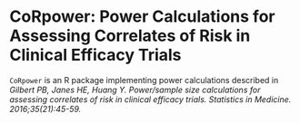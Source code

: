 # CoRpower: Power Calculations for Assessing Correlates of Risk in Clinical Efficacy Trials
`CoRpower` is an R package implementing power calculations described in *Gilbert PB, Janes HE, Huang Y. Power/sample size calculations for assessing correlates of risk in 
clinical efficacy trials. Statistics in Medicine. 2016;35(21):45-59.*
